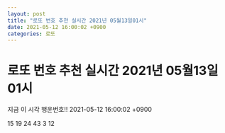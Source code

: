 ```yaml
---
layout: post
title: "로또 번호 추천 실시간 2021년 05월13일01시"
date: 2021-05-12 16:00:02 +0900
categories: 로또
---
```


# 로또 번호 추천 실시간 2021년 05월13일01시

지금 이 시각 행운번호!! 2021-05-12 16:00:02 +0900

 15  19  24  43  3  12 

